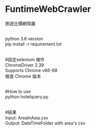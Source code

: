 # FuntimeWebCrawler
旅遊比價網爬蟲

<br>python 3.6 version
<br>pip install -r requirement.txt

<br>#設定selenium 條件
<br>ChromeDriver 2.39
<br>Supports Chrome v66-68
<br>檢查 Chrome 版本

<br>#How to use
<br>python hotelquery.py

<br>#結果
<br>Input: AreaInAsia.csv
<br>Output: DateTimeFolder with area's csv

